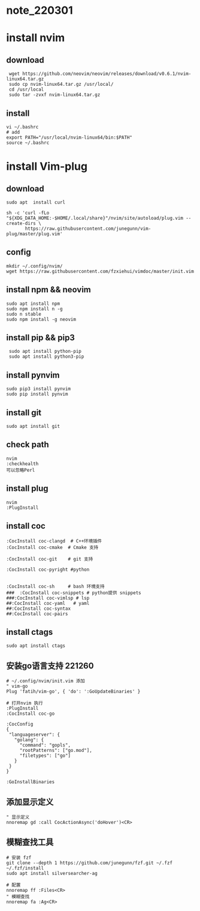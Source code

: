 # note_220301
# install nvim

## download

```shell
 wget https://github.com/neovim/neovim/releases/download/v0.6.1/nvim-linux64.tar.gz
 sudo cp nvim-linux64.tar.gz /usr/local/
 cd /usr/local
 sudo tar -zvxf nvim-linux64.tar.gz
```
## install

```shell
vi ~/.bashrc
# add 
export PATH="/usr/local/nvim-linux64/bin:$PATH"
source ~/.bashrc
```

# install Vim-plug

## download

```shell
sudo apt  install curl

sh -c 'curl -fLo "${XDG_DATA_HOME:-$HOME/.local/share}"/nvim/site/autoload/plug.vim --create-dirs \
       https://raw.githubusercontent.com/junegunn/vim-plug/master/plug.vim'
```
## config 

```shell
mkdir ~/.config/nvim/
wget https://raw.githubusercontent.com/fzxiehui/vimdoc/master/init.vim
```
## install npm && neovim

```shell
sudo apt install npm
sudo npm install n -g
sudo n stable
sudo npm install -g neovim
```

## install pip && pip3

```shell
 sudo apt install python-pip
 sudo apt install python3-pip
```

## install pynvim

```shell
sudo pip3 install pynvim
sudo pip install pynvim
```

## install git

```shell
sudo apt install git
```

## check path

```shell
nvim
:checkhealth
可以忽略Perl 

```
## install plug
```shell
nvim
:PlugInstall
```

## install coc 
```shell
:CocInstall coc-clangd  # C++环境插件
:CocInstall coc-cmake  # Cmake 支持
 
:CocInstall coc-git    # git 支持

:CocInstall coc-pyright #python 


:CocInstall coc-sh     # bash 环境支持
###  :CocInstall coc-snippets # python提供 snippets
###:CocInstall coc-vimlsp # lsp
##:CocInstall coc-yaml   # yaml
##:CocInstall coc-syntax
##:CocInstall coc-pairs
```

## install ctags

```shell
sudo apt install ctags
```


## 安装go语言支持 221260

```shell
# ~/.config/nvim/init.vim 添加
" vim-go 
Plug 'fatih/vim-go', { 'do': ':GoUpdateBinaries' }

# 打开nvim 执行 
:PlugInstall
:CocInstall coc-go

:CocConfig
{
 "languageserver": {
   "golang": {
     "command": "gopls",
     "rootPatterns": ["go.mod"],
     "filetypes": ["go"]
   }
 }
}

:GoInstallBinaries
````

## 添加显示定义
```shell
" 显示定义
nnoremap gd :call CocActionAsync('doHover')<CR>   
```

## 模糊查找工具
```shell
# 安装 fzf
git clone --depth 1 https://github.com/junegunn/fzf.git ~/.fzf
~/.fzf/install
sudo apt install silversearcher-ag

# 配置
nnoremap ff :Files<CR>
" 模糊查找
nnoremap fa :Ag<CR>
```
